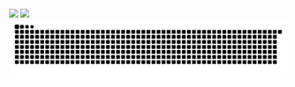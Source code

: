 ![](https://github-readme-stats.vercel.app/api?username=Lemonawa&bg_color=30,e96443,904e95&title_color=fff&text_color=fff)
![](https://github-readme-stats.vercel.app/api/top-langs/?username=Lemonawa&layout=compact&bg_color=30,e96443,904e95&title_color=fff&text_color=fff)  
![](https://raw.githubusercontent.com/Lemonawa/Lemonawa/main/assets/github-contribution-grid-snake.svg)


<!---
Lemonawa/Lemonawa is a ✨ special ✨ repository because its `README.md` (this file) appears on your GitHub profile.
You can click the Preview link to take a look at your changes.
--->

